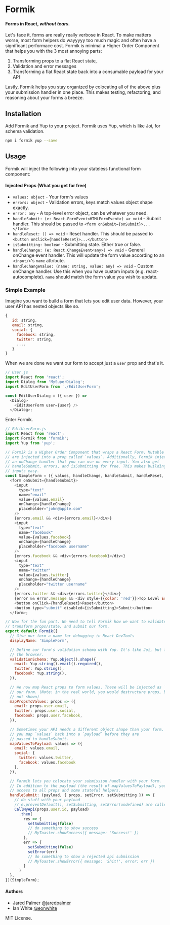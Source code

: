 # Formik

#### Forms in React, *without tears.*

Let's face it, forms are really really verbose in React. To make matters worse, most form helpers do wayyyyy too much magic and often have a significant performace cost. Formik is minimal a Higher Order Component that helps you with the 3 most annoying parts: 

 1. Transforming props to a flat React state, 
 2. Validation and error messages
 3. Transforming a flat React state back into a consumable payload for your API

Lastly, Formik helps you stay organized by colocating all of the above plus your submission handler in one place. This makes testing, refactoring, and reasoning about your forms a breeze.

## Installation

Add Formik and Yup to your project. Formik uses Yup, which is like Joi, for schema validation. 

```bash
npm i formik yup --save
```

## Usage 

Formik will inject the following into your stateless functional form component:

#### Injected Props (What you get for free)
- `values: object` - Your form's values
- `errors: object` - Validation errors, keys match values object shape exactly.
- `error: any` - A top-level error object, can be whatever you need.
- `handleSubmit: (e: React.FormEvent<HTMLFormEvent>) => void` - Submit handler. This should be passed to `<form onSubmit={onSubmit}>...</form>`
- `handleReset: () => void` - Reset handler. This should be passed to `<button onClick={handleReset}>...</button>`
- `isSubmitting: boolean` - Submitting state. Either true or false.
- `handleChange: (e: React.ChangeEvent<any>) => void` - General onChange event handler. This will update the form value according to an `<input/>`'s `name` attribute.
- `handleChangeValue: (name: string, value: any) => void` - Custom onChange handler. Use this when you have custom inputs (e.g. react-autocomplete). `name` should match the form value you wish to update.


### Simple Example

Imagine you want to build a form that lets you edit user data. However, your user API has nested objects like so. 

```js
{
   id: string,
   email: string,
   social: {
     facebook: string,
     twitter: string,
     ....
   }
}
```

When we are done we want our form to accept just a `user` prop and that's it.   

```js
// User.js
import React from 'react';
import Dialog from 'MySuperDialog';
import EditUserForm from './EditUserForm';

const EditUserDialog = ({ user }) =>
  <Dialog>
  	<EditUserForm user={user} />
  </Dialog>;
```

Enter Formik. 

```js
// EditUserForm.js
import React from 'react';
import Formik from 'formik';
import Yup from 'yup';

// Formik is a Higher Order Component that wraps a React Form. Mutable form values 
// are injected into a prop called `values`. Additionally, Formik injects
// an onChange handler that you can use on every input. You also get
// handleSubmit, errors, and isSubmitting for free. This makes building custom
// inputs easy.
const SimpleForm = ({ values, handleChange, handleSubmit, handleReset, errors, error, isSubmitting,  }) =>
  <form onSubmit={handleSubmit}>
    <input
      type="text"
      name="email"
      value={values.email}
      onChange={handleChange}
      placeholder="john@apple.com"
    />
    {errors.email && <div>{errors.email}</div>}
    <input
      type="text"
      name="facebook"
      value={values.facebook}
      onChange={handleChange}
      placeholder="facebook username"
    />
    {errors.facebook && <div>{errors.facebook}</div>}
    <input
      type="text"
      name="twitter"
      value={values.twitter}
      onChange={handleChange}
      placeholder="twitter username"
    />
    {errors.twitter && <div>{errors.twitter}</div>}
    {error && error.message && <div style={{color: 'red'}}>Top Level Error: {error.message}</div>}
    <button onClick={handleReset}>Reset</button>
    <button type="submit" disabled={isSubmitting}>Submit</button>
  </form>;

// Now for the fun part. We need to tell Formik how we want to validate,
// transform props/state, and submit our form.
export default Formik({
  // Give our form a name for debugging in React DevTools
  displayName: 'SimpleForm',

  // Define our form's validation schema with Yup. It's like Joi, but for
  // the browser.
  validationSchema: Yup.object().shape({
    email: Yup.string().email().required(),
    twitter: Yup.string(),
    facebook: Yup.string(),
  }),

  // We now map React props to form values. These will be injected as `values` into
  // our form. (Note: in the real world, you would destructure props, but for clarity this is
  // not shown)
  mapPropsToValues: props => ({
    email: props.user.email,
    twitter: props.user.social,
    facebook: props.user.facebook,
  }),

  // Sometimes your API needs a different object shape than your form. Formik let's 
  // you map `values` back into a `payload` before they are
  // passed to handleSubmit.
  mapValuesToPayload: values => ({
    email: values.email,
    social: { 
      twitter: values.twitter, 
      facebook: values.facebook 
    },
  }),

  // Formik lets you colocate your submission handler with your form.
  // In addition to the payload (the result of mapValuesToPayload), you have
  // access to all props and some stateful helpers.
  handleSubmit: (payload, { props, setError, setSubmitting }) => {
    // do stuff with your payload
    // e.preventDefault(), setSubmitting, setError(undefined) are called before handle submit is. so you don
    CallMyApi(props.user.id, payload)
      .then(
        res => {
          setSubmitting(false)
          // do something to show success
          // MyToaster.showSuccess({ message: 'Success!' })
        },
        err => {
          setSubmitting(false)
          setError(err)
          // do something to show a rejected api submission
          // MyToaster.showError({ message: 'Shit!', error: err })
        }
      )
  },
})(SimpleForm);
```

#### Authors

- Jared Palmer [@jaredpalmer](https://twitter.com/jaredpalmer)
- Ian White [@eonwhite](https://twitter.com/eonwhite)

MIT License. 